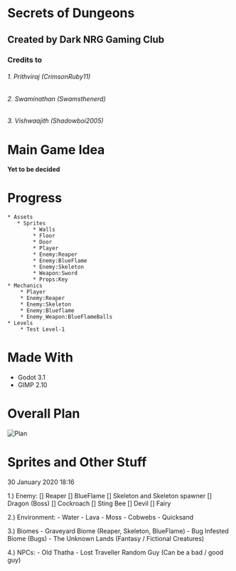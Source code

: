# Secrets of Dungeons
## Created by Dark NRG Gaming Club
### Credits to 
###### 1. Prithviraj (CrimsonRuby11) 
###### 2. Swaminathan (Swamsthenerd)
###### 3. Vishwaajith (Shadowboi2005)

# Main Game Idea
**Yet to be decided**

# Progress
    * Assets
       * Sprites
            * Walls
            * Floor
            * Door
            * Player
            * Enemy:Reaper
            * Enemy:BlueFlame
            * Enemy:Skeleton
            * Weapon:Sword
            * Props:Key
    * Mechanics
        * Player
        * Enemy:Reaper
        * Enemy:Skeleton
        * Enemy:Blueflame
        * Enemy_Weapon:BlueFlameBalls
    * Levels
        * Test Level-1

# Made With
* Godot 3.1
* GIMP 2.10

# Overall Plan
![Plan](https://media.discordapp.net/attachments/670599989529018396/671730904573411336/unknown.png?width=564&height=664)

# Sprites and Other Stuff
30 January 2020
18:16

1.) Enemy:
	[] Reaper
	[] BlueFlame
	[] Skeleton and Skeleton spawner
	[] Dragon (Boss)
	[] Cockroach
	[] Sting Bee
	[] Devil
	[] Fairy
	
2.) Environment:
	- Water
	- Lava
	- Moss
	- Cobwebs
	- Quicksand

3.) Biomes
	- Graveyard Biome (Reaper, Skeleton, BlueFlame)
	- Bug Infested Biome (Bugs)
	- The Unknown Lands (Fantasy / Fictional Creatures)

4.) NPCs:
	- Old Thatha
	- Lost Traveller
Random Guy (Can be a bad / good guy)


